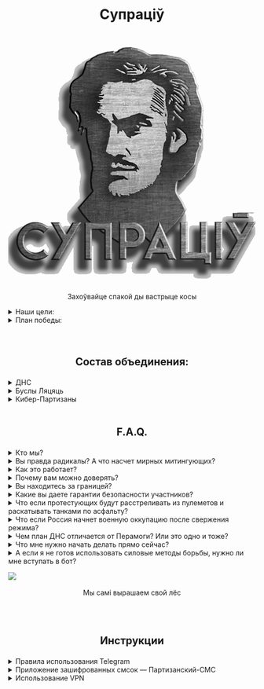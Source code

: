 # <p align="center">Супраціў</p>
<p align="center"><img src="Supraciv.png" /></p>
<p align="center">Захоўвайце спакой ды вастрыце косы</p>

<details><summary>Наши цели:</summary>

---
- Сохранение независимости, суверенитета и территориальной целостности Беларуси;  
- Свержение режима Лукашенко;  
- Стабилизация РБ в переходный период, возвращение к демократическим принципам управления и законности;
---
</details>

<details><summary>План победы:</summary>

---
### Мы готовимся к Моменту Х и предлагаем наш план победы.
В этом плане есть место для каждого беларуса, от самого мирного до самого радикального.  
- **Что такое Момент Х?** - Это момент запуска множества акций, направленных на устранение фашистского режима. Это **начало бессрочного протеста** вплоть до победы. Точная дата останется **неизвестной до самого Момента Х**, который устанавливается, исходя из необходимой степени готовности партизанских организаций и всего протестного сообщества.  
- **Фаза Х** — временной отрезок, в любой точке которого может быть объявлен Момент Х. Начало Фазы Х будет объявлено заранее.
![Img](plan.png)  
**Фаза Х** позволит всем в стране понять, что **мы вступили** в определенный временной **период общенациональной готовности**, и в любой момент настанет время народного выступления. **Фаза Х также введет режим в сильнейший стресс** и, в результате, его вымотает. Террористы во власти не смогут бессрочно удерживать всю систему в состоянии полной готовности. **Неизвестная по протяженности Фаза Х** переутомит режим, концентрация будет слабеть, скорость реакции снижаться. Одновременно с этим пройдет ряд спланированных нами мероприятий, которые приведут к **необратимым последствиям для режима.**

---
</details>

<br />  
&nbsp  

## <p align="center">Состав объединения:</p>

<details><summary>ДНС</summary>

---
Механизм защиты общества от карателей, считающих себя хозяевами жизни, избивая безоружных мирных граждан, в том числе пенсионеров и детей.  
Основная цель ДНС - защита людей на акциях гражданского неповиновения, блокировка карательных сил или их уничтожения.  
Мы считаем, что общество должно прийти к осознанию, что в ответ на насилие мы должны организовать самооборону - щит, который прикроет когда понадобится, щит, в котором мы так давно нуждаемся.  
![Img](DNS.png)

---
</details>

<details><summary>Буслы Ляцяць</summary>

---
Диверсионные работы, изоляция либо устранение определенных лиц.
![Img](Busli.png)  

---
</details>

<details><summary>Кибер-Партизаны</summary>

---
Кибер-атаки на сети режима, поиск информации, поддержка протестующих и обеспечение безопасности в сети.
![Img](Cyber.png)

---
</details>

<br />  

## <p align="center">F.A.Q.</p>

<details><summary>Кто мы?</summary>

	Мы не кровожадные радикалы-отморозки, которыми вас пугают по телевизору.  
	Мы обычные граждане, как и каждый из вас.  
	Мы любим свою страну и ценим каждого человека.  
	Мы простые беларусы, которых очень разозлили.  
</details>

<details><summary>Вы правда радикалы? А что насчет мирных митингующих?<a name="radical"></a></summary>

---
Во-первых, термина **мирный протест** просто **не существует**.  
Деление на *радикалов* и *мирных* это пропагандисткий миф, внедренный режимом для укрепления своей власти и маргинализации действенных методов протеста.  

На самом деле протест бывает **насильственный** и **ненасильственный**.

Насильственный протест подразумевает:
-	убийства, диверсии, налеты, засады;
-	терроризм (взрывы, похищения людей).

Ненасильственный протест бывает двух направлений – **символический** и **действенный**.
1.	**Символический** протест (демонстрации, пикеты, вывешивание флагов, написание лозунгов на стенах, дворовые чаепития, хороводы и т.д.) **не наносит ущерба правящему режиму**.  
Его функция – мобилизационная и пропагандистская.  
Символический протест показывает, что большинство против власти и готово действовать сообща для свержения режима.
Здесь ключевое слово – ДЕЙСТВОВАТЬ.
	
2.	**Действенным** называется ненасильственный протест, который истощает его силы и приводит к смерти. Именно ради лействия люди знакомятся, объединяются, учатся, создают структуры сопротивления.  
Без действия победа над лукашизмом невозможна.

Основные методы ненасильственного действенного протеста:
- акции гражданского неповиновения;
- забастовка;
- саботаж;
- блокирование правительственных зданий;
- блокировка дорог и ж/д путей;
- блокировка и выведение из строя транспорта сил режима;
- захват территорий и административных объектов;
- возведение баррикад;
- самооборона на улице.
	
Даже коктейли молотова являются ненасильственным оружием, поскольку оно применяется не для убийств, а для защиты или захвата территории.

---
	
### В нашем движении найдется место каждому.

Распределение следующее:
**ДНС** — это щит и опора движения, объединяет ненасильственное крыло протеста.  
**Буслы Ляцяць** как острие руха, при необходимости может прибегать к насильственным методам.

---
</details>

<details><summary>Как это работает?</summary>

---
Создание дружин народной самообороны (ДНС), кардинально поменяет расклады в пользу протестного движения.

Возьмём к примеру потенциал протестного движения в Минске за примерную цифру в 100 тыс. человек. Безусловно, что подавляющее большинство участников, выходя на мирный протест, не могут оказывать организованное сопротивление в случае атаки карателей. На это есть ряд причин, которые невозможно изменить за короткое время. Но среди этих 100 тыс. человек присутствует около 10% людей с большим пассионарным потенциалом - это социология.  
Эти ребята периодически оказывают разрозненное сопротивление, пытаясь защитить себя и менее решительных сограждан. Мы наблюдаем такие картины с момента начала протестов. Представьте на сколько увеличится КПД подобных действий, когда удастся объединить пассионариев и они начнут работать организованно? Даже треть из них, это в количественном выражении около 3.000 человек.  
Одно дело когда каратели выезжают в приподнятом настроении на охоту на людей как на сафари, зная что они не встретят ответной реакции. И совсем другой коленкор когда в рядах протестующих находятся организованные структуры ДНС, которые могут "включить обратку". При слаженно поставленной работе ДНС по координации и защите протеста, мы с каждым разом будем повышать "цену" атак на мирные марши.  
При предлагаемом нами подходе каратели не могут предварительно идентифицировать и оценить силы ДНС. Для них каждый участник акции становиться потенциально опасным. Будет действовать эффект взаимного усиления, синергия.  
Поэтому мы акцентировали внимание на том, что работать в рамках ДНС может любой гражданин, достигший совершеннолетия. Хрупкая девушка может быть быстрым курьером, а пожилой дядечка дальнозорким разведчиком.

А теперь маштабируем протестный потенциал в рамках всей Беларуси. По данным британских социологов в тех или иных формах протестов принимало участие около миллиона человек. При должном организационном подходе, мы сможем структурировать ДНС, которые по своему потенциалу станут равны или превзойдут силы карателей.  
А это уже серьезная заявка на реализацию победного сценария!

---

</details>

<details><summary>Почему вам можно доверять?</summary>

---

Мы уже проделали множество акций и не потеряли ни одного человека.  
Список акций: https://telegra.ph/Spisok-akcij-i-prodelannoj-raboty-dvizheniya-Supracіў-05-20

---

</details>

<details><summary>Вы находитесь за границей?</summary>

---
Большинство участников и членов Совета находятся на территории РБ.  
Публичные представители по очевидным причинам ведут деятельность извне.

---
</details>

<details><summary>Какие вы даете гарантии безопасности участников?</summary>

---

Полной безопасности гарантировать не может никто, но риск того, что вас вычислят вне улицы снижен до нуля, при условии соблюдения вами базовых правил конспирации в сети.

Полная анонимность участников:  
- Мы не собираем никакой личной информации, кроме района проживания. Любые диверсионные акции до момента Х проводятся вне своих районов.
- Никаких списков, повязок и других отличительных атрибутов.
- Про то, что человек задействован в рамках ДНС будет знать только он и, принеобходимости, старший группы.
- Админ состав и координаторы проходят доскональную проверку. Проверка включает в себя пробив по всем нашим базам данных, личное общение, взаимодействие в течение длительного времени, успешные результаты на предыдущих позициях. В случае с членами Совета или составом старших координаторов - проверка и критерии жестче, каждый из них имеет опыт борьбы с режимом/за независимость, включая боевой опыт и подтверждение заявленной биографии от людей, с которыми мы взаимодействовали лично.
- Кибер-Партизаны отвечают за информационную безопасность ботов, и, на основе вышеуказанных фактов, мы можем поручиться за то, что утечек данных не было и не будет.  
Кибер-Партизаны создали свои боты с нуля и держат их на заграничном сервере.  
Разработка ботов ДНС и Буслов была очень хорошо продумана, и они построены по принципам анонимизации и изоляции групп для максимальной безопасности. То есть, никто из админов и координаторов ботов не имеет доступ к данным Телеграм аккаунтов участников. Бот анонимизирует пользователей.

---
</details>

<details><summary>Что если протестующих будут расстреливать из пулеметов и раскатывать танками по асфальту?</summary>

---

Почти всё то, чем пугали протестующих, в случае с переходом протеста в активную фазу, случилось и без оного: репрессии, штрафы, сутки и годы заключения, убийства, подавление волнений и укрепление власти Лукашенко.  
То, что Лука отдаст приказ можно не сомневаться, другой вопрос как он будет исполнен.

---
</details>

<details><summary>Что если Россия начнет военную оккупацию после свержения режима?</summary>

---
Непосредственно военная аннексия по Крымскому сценарию маловероятна.  
Для нее нет подходящих условий:  
- Поддержки среди населения.  
В Крыму за вхождение в состав РФ на соцопросах высказывалась половина респондентов.
- Разделения внутри страны (запад и восток).  
- Население Крыма составляет всего около 2 млн человек.  

Заявления автократов об использовании войск для подавления протеста до этого момента были скорее блефом, призванным деморализовать общество.
Что не исключает других угроз, исходящих от восточного соседа, мы продумываем все сценарии.

---
</details>

<details><summary>Чем план ДНС отличается от Перамоги? Или это одно и тоже?</summary>

---

План ДНС запущен 22 марта, о создании движения "Супраціў" объявлено 14 мая.  
Список акций и проделанной работы движения "Супраціў":  
https://telegra.ph/Spisok-akcij-i-prodelannoj-raboty-dvizheniya-Suprac%D1%96%D1%9E-05-20

Ситуацинно-аналитический центр Перамога создан Тихановской и ByPol 31 мая.  
Активности участников до "нужного момента" аналитическим центром Перамога не предполагается.  
Тем не менее, мы поддерживаем с ними контакт. 

---

</details>

<details><summary>Что мне нужно начать делать прямо сейчас?</summary>

---

Нами разработан алгоритм по координации, исключающий идентификацию личности, с помощью этого алгоритма каждый сможет фунционально определиться.  
Наш ресурс: https://t.me/dns_coord_bot

---
</details>

<details><summary>А если я не готов использовать силовые методы борьбы, нужно ли мне вступать в бот?</summary>

---

Конечно, нам нужен каждый!  
Вы можете помочь на:  
- Информационном фронте
- Материальном снабжении
- Ненасильственном уличном противодействии
- Экономической борьбой

---
</details>


[<img src="https://img.youtube.com/vi/UldT78OjlvE/maxresdefault.jpg" width="50%">](https://youtu.be/UldT78OjlvE)

<p align="center">Мы самі вырашаем свой лёс</p>



<br />  
<br />  

## <p align="center">Инструкции</p>


<details><summary>Правила использования Telegram</summary>

<br />  

<details><summary>Настройки:</summary>

---

1. Двухфакторная авторизация  
  `Настройки – Конфиденциальность – Двухэтапная аутентификация.`
2. Код пароль на телефоне  
  `Настройки – Конфиденциальность – Код-пароль`
3. Видимость номера  
  `Настройки – Конфиденциальность – Номер телефона`
4. Кто может найти меня по номеру – Мои контакты  
  Выбрав вариант Мои контакты вы скроете от неизвестных вам людей свой профиль. Занеся вас в телефонную книгу, Telegam попросту не покажет ищущему, что ваш профиль есть в мессенджере.  
Максимальная защита – отключить синхронизацию контактов в Telegram. По умолчанию абонент, забитый в вашей телефонной книге, может увидеть ваш номер через Telegram. К примеру, если у вас по каким-то причинам забит номер телефона вашего участкового, опера, представителя власти, а он, читая какой-то протестный чат, увидит ваш номер, так как он есть в вашей записной книжке.  
  `Настройки – Приватность и безопасность – Контакты – Выключить синхронизацию контактов`
5. Запретить отображение аватарки и профилей при пересылке сообщений  
  Вы можете скрыть свою аватарку от незнакомых пользователей и запретить переходить к вашему профилю через пересланные от вас сообщения. Кроме этого вы можете изменить своё реальное имя на псевдоним – это подойдёт тем, кто старается соблюдать максимальную конфиденциальность в мессенджере. Не используйте юзернейм, который установлен у вас в других соцсетях, фамилию или адрес почты. Так вас будет просто вычислить.  
  `Настройки – Конфиденциальность – Фото на аватаре`  
  `Настройки – Конфиденциальность – Профиль при пересылке`  
6. Запрет на звонки и приглашения в группы  
  `Настройки – Конфиденциальность – Группы и каналы` 
7. Использование функции двойного дна  
Чтобы не раскрыть факт подписки на определенные каналы и вашу переписку в них в случае, когда вас вынуждают сказать пароль. Вы можете завести для этого отдельный аккаунт и скрыть его.  
Скрыть аккаунт можно только в первую минуту после авторизации аккаунта в Telegram-клиенте. По истечению времени кнопка пропадает из «Настроек». Чтобы снова увидеть кнопку, нужно заново авторизоваться.  
`Настройки – Конфиденциальность – Двойное дно` 

---
</details>

 
<details><summary>Зарегить Телеграм на левый виртуальный номер или левую симку (вне РБ/РФ)</summary>

---

Зачем нужен левый номер?  
Вы наверное уже скрыли ваш номер в настройках тг и думаете что его никто не видит. Но важно понять что тому у кого есть ваш номер в контактах телега дает знать что этот номер привязан именно к вашему аккаунту.  
Слабовики постоянно сканируют телеграм специальными софтами (ботами) и пытаются раскрыть номера телефонов пользователей. Они добавляют подозреваемые номера в свои контакты и Телеграм выдает на каждый номер данные аккаунта который к нему привязан включая уникальный идентификатор пользователя, имя пользователя, имя и фамилия которые находятся в вашем профиле. Уникальный идентификатор вашего аккаунта виден также в публичных комментах и группах где вы участвуете и так можно вас задержать за ваши высказывания. Сканирование делается автоматически (например с помощью софта Insider Telegram) и так можно сотни и может тысячи номеров телефонов в день просканировать. Также, если вы выходили на протесты с открытым телефоном то есть шанс что ваш номер уже попал в списки тех которых надо просканировать.  

Как привязанный к оформленной на вас сим-карте тг аккаунт могут перехватить?  
Обычно для входа в аккаунт необходим телефонный номер и код из смс сообщения. К смс сообщениям имеет доступ сотовый оператор и по требованиям органов сотовый оператор может перехватывать любые звонки и смс сообщения, приходящие на определенный номер. Это необязательно делать вручную за счет работы какого либо сотрудника, данная процедура легко автоматизируется и все сообщения, приходящие с заданного номера (или от заданной службы) будут в автоматическом режиме пересылаться «куда надо». Таким образом органы получат всю необходимую информацию для доступа к аккаунту пользователя. Они смогут войти в аккаунт и получить доступ к любой переписке. Таким образом, чел, в аккаунт которого получили доступ органы, ставит под угрозу не только себя, но и своих товарищей, с которыми он переписывался как в личных чатах, так и в группах.

Сервисы для левых номеров:  
<https://telegra.ph/Ispolzovanie-virtualnyh-nomerov-dlya-priema-SMS-02-20>  
<https://skype.com> (постоянные номера)  
<https://sms-activate.ru> (временные)  
<http://sms-reg.com/>  (временные)  
<https://truverifi.com/> (постоянные)  
<https://onlinesim.ru/> (временные)  
<https://proovl.com> (постоянные)  
<https://sms-service-online.com> (постоянные)  
<https://www.google.com/search?q=%D1%81%D0%B5%D1%80%D0%B2%D0%B8%D1%81+%D0%B0%D1%80%D0%B5%D0%BD%D0%B4%D1%8B+%D0%B2%D0%B8%D1%80%D1%82%D1%83%D0%B0%D0%BB%D1%8C%D0%BD%D1%8B%D1%85+%D0%BD%D0%BE%D0%BC%D0%B5%D1%80%D0%BE%D0%B2&oq=%D1%81%D0%B5%D1%80%D0%B2%D0%B8%D1%81+%D0%B0%D1%80%D0%B5%D0%BD%D0%B4%D1%8B+%D0%B2%D0%B8%D1%80%D1%82%D1%83%D0%B0%D0%BB%D1%8C%D0%BD%D1%8B%D1%85+%D0%BD%D0%BE%D0%BC%D0%B5%D1%80%D0%BE%D0%B2>  

---
</details>

<details><summary>Использование функции двойного дна</summary>

---
Зачем нужна функция двойного дна?  
На случай задержания, когда вас заставляют назвать пароль, вы можете выдать пароль от безопасного аккаунта, сохранив в тайне подписки и переписку на основном.

Скрытые аккаунты не отображаются в общем списке аккаунтов, доступ к ним только через ввод код-пароля в режиме блокировки Telegram-клиента. Количество скрытых аккаунтов «Двойным дном» не ограничено.  
Кнопка «Двойное дно» находится в «Настройках», в разделе «Конфиденциальность». Скрыть аккаунт можно только в первую минуту после авторизации аккаунта в Telegram-клиенте. По истечению времени кнопка пропадает из «Настроек». Чтобы снова увидеть кнопку, нужно заново авторизоваться. Временно́е ограничение позволяет скрыть факт активации «Двойного дна». Если бы кнопка не пропадала, то по ней можно было бы понять, активировано ли «Двойное дно». Это дает возможность показывать злоумышленнику любой аккаунт без намека на то, что имеются другие скрытые аккаунты.
Для возможности скрыть текущий аккаунт необходимо иметь, как минимум, один основной аккаунт, который вы не будете скрывать. Если критерий уже соблюден, то «Двойное дно» не будет просить вас добавлять аккаунт.  

---
</details>

<details><summary>Партизанский Телеграм вместо обычного из PlayMarket'a</summary>

---
П-Телеграм позволяет удалять подписки на каналы при вводе ложного пароля.  
Партизанский Телеграм поможет вам в случае задержания. Все работает точно также как в обычном Телеграме за исключением того, что происходит при вводе особого неверного пинкода:
1. Автоматически удаляются те канала и чаты, которые вы заранее указали в особом списке. Рекомендуем оставить в таком случае каналы/ чаты ябатькинской помойки.
2. Отсылается SOS-смс вашему избранному контакту, сообщающая, что вас задержали. Это позволит ему дополнительно вручную удалить все, что не для глаз слабовиков.
Для установки нужно удалить оригинальное приложение Тг (все переписки и контакты естественно не удалятся).
Перед удалением убедитесь, что у вас есть возможность зайти на ваш аккаунт, получив СМС с кодом подтверждения или с помощью другого девайса, где вы залогинились. 

Дополнительные возможности:  
- Сообщение-активатор - возможность добавить код-фразу, при получении которой, в сообщении, будет удаленно активирован ложный код-пароль (чистка аккаунта). То есть, если вас задержали и вы не успели ввести ложный код-пароль то все равно сможете очистить ваш аккаунт если ваши близкие пришлют вам в телеграм эту код-фразу.
- Можно настроить отображение липового номера телефона при вводе ложного код-пароля.
- Возможность снять фото того кто ввел ошибочный код-пароль.
- Самоуничтожающиеся сообщения. При удержании пальца на кнопке "отослать" открывается меню где нужно выбрать "Удалить после прочтения" и указать через какой промежуток времени удалить сообщение. Таким способом можно слать также фотки и видео.

<https://t.me/cpartisans_security>

---
</details>

<details><summary>Как скрыть установленный Telegram?</summary>

---
Это приложение копирует Ваш телеграм (любое приложение) и маскирует его под калькулятор, который включает скрытое приложение при вводе заданной Вами комбинации. Без комбинации оно будет работать как обычный калькулятор
<https://play.google.com/store/apps/details?id=com.app.calculator.vault.hider&hl=ru>
🔺 Вы можете включать данную систему сокрытия приложений, фото и видео непосредственно перед митингом, далее переводить всё в обычный режим. (помните, что на android приложение копируется в калькулятор и если Вы его удалили, после удалите из "калькулятора", то его не восстановить).  

---
</details>
</details>

<details><summary>Приложение зашифрованных смсок — Партизанский-СМС</summary>

---
В условиях отключенного интернета нужно быть готовым безопасно использовать другие каналы связи.  
<https://t.me/cpartisans_security/32>  
<https://www.youtube.com/watch?v=wE4kTuvw-HI>  

---
</details>

<details><summary>Использование VPN</summary>
Зачем нужен VPN?  
ВПН (VPN) - это ваша первая линия зашиты от слабовиков. Без ВПНа кгбшники легко могут увидит на какие сайты вы заходите, на какие странички и сколько времени вы там провели и т.д. На сайтах у которых адрес http (а не https) они могут видит всё, включая логин и пароль сайта. ВПН зашифровывает весь ваш трафик. Майоры смогут только увидеть что вы к серверам ВПН подсоединились, а дальше ничего.

Бесплатные сервисы: protonVPN, Psiphon.

Если вы переписываетесь в запрещенных телеграм-группах без VPN, то ни в коем случае **не переходите по внешним ссылкам**. В том числе из личных сообщений.  
Если сайт, на который вы перейдете по ссылке, контролируют спецслужбы, то переход раскроет им ваш ip адрес.
</details>
